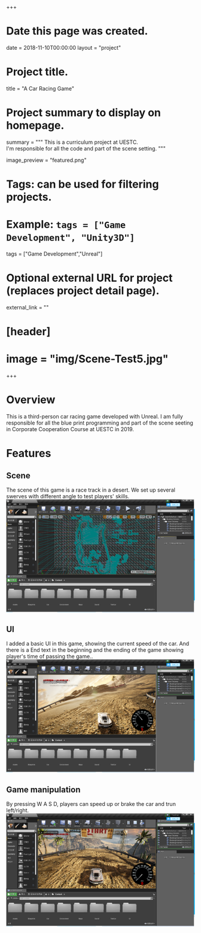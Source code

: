 +++
# Date this page was created.
date = 2018-11-10T00:00:00
layout = "project"

# Project title.
title = "A Car Racing Game"

# Project summary to display on homepage.
summary = """
 This is a curriculum project at UESTC.<br>
 I'm responsible for all the code and part of the scene setting.
 """
 
image_preview = "featured.png"

# Tags: can be used for filtering projects.
# Example: `tags = ["Game Development", "Unity3D"]`
tags = ["Game Development","Unreal"]

# Optional external URL for project (replaces project detail page).
external_link = ""

# [header]
# image = "img/Scene-Test5.jpg"

+++

# Overview
This is a third-person car racing game developed with Unreal.
I am fully responsible for all the blue print programming and part of the scene seeting in Corporate Cooperation Course at UESTC in 2019.


# Features

## Scene

The scene of this game is a race track in a desert. We set up several swerves with different angle to test players' skills.
![Test Scene 1](img/image1.png)
## UI

I added a basic UI in this game, showing the current speed of the car. And there is a End text in the beginning and the ending of the game showing player's time of passing the game..
![Test Scene 1](img/image3.png)

## Game manipulation

By pressing W A S D, players can speed up or brake the car and trun left/right.
![Test Scene 1](img/image2.png)

